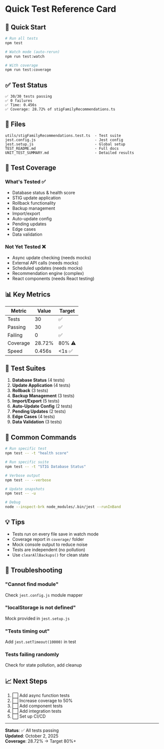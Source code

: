 # Quick Test Reference Card

## 🚀 Quick Start

```bash
# Run all tests
npm test

# Watch mode (auto-rerun)
npm run test:watch

# With coverage
npm run test:coverage
```

## ✅ Test Status

```
✅ 30/30 tests passing
✅ 0 failures
✅ Time: 0.456s
✅ Coverage: 28.72% of stigFamilyRecommendations.ts
```

## 📁 Files

```
utils/stigFamilyRecommendations.test.ts  - Test suite
jest.config.js                           - Jest config
jest.setup.js                            - Global setup
TEST_README.md                           - Full docs
UNIT_TEST_SUMMARY.md                     - Detailed results
```

## 🧪 Test Coverage

### What's Tested ✅
- Database status & health score
- STIG update application
- Rollback functionality
- Backup management
- Import/export
- Auto-update config
- Pending updates
- Edge cases
- Data validation

### Not Yet Tested ❌
- Async update checking (needs mocks)
- External API calls (needs mocks)
- Scheduled updates (needs mocks)
- Recommendation engine (complex)
- React components (needs React testing)

## 📊 Key Metrics

| Metric | Value | Target |
|--------|-------|--------|
| Tests | 30 | ✅ |
| Passing | 30 | ✅ |
| Failing | 0 | ✅ |
| Coverage | 28.72% | 80% ⚠️ |
| Speed | 0.456s | <1s ✅ |

## 🎯 Test Suites

1. **Database Status** (4 tests)
2. **Update Application** (4 tests)
3. **Rollback** (3 tests)
4. **Backup Management** (3 tests)
5. **Import/Export** (5 tests)
6. **Auto-Update Config** (2 tests)
7. **Pending Updates** (2 tests)
8. **Edge Cases** (4 tests)
9. **Data Validation** (3 tests)

## 🔧 Common Commands

```bash
# Run specific test
npm test -- -t "health score"

# Run specific suite
npm test -- -t "STIG Database Status"

# Verbose output
npm test -- --verbose

# Update snapshots
npm test -- -u

# Debug
node --inspect-brk node_modules/.bin/jest --runInBand
```

## 💡 Tips

- Tests run on every file save in watch mode
- Coverage report in `coverage/` folder
- Mock console output to reduce noise
- Tests are independent (no pollution)
- Use `clearAllBackups()` for clean state

## 🐛 Troubleshooting

### "Cannot find module"
Check `jest.config.js` module mapper

### "localStorage is not defined"
Mock provided in `jest.setup.js`

### "Tests timing out"
Add `jest.setTimeout(10000)` in test

### Tests failing randomly
Check for state pollution, add cleanup

## 📈 Next Steps

1. ⬜ Add async function tests
2. ⬜ Increase coverage to 50%
3. ⬜ Add component tests
4. ⬜ Add integration tests
5. ⬜ Set up CI/CD

---

**Status**: ✅ All tests passing  
**Updated**: October 2, 2025  
**Coverage**: 28.72% → Target 80%+
